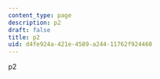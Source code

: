 ```yaml
---
content_type: page
description: p2
draft: false
title: p2
uid: d4fe924a-421e-4589-a244-11762f924460
---
```

p2